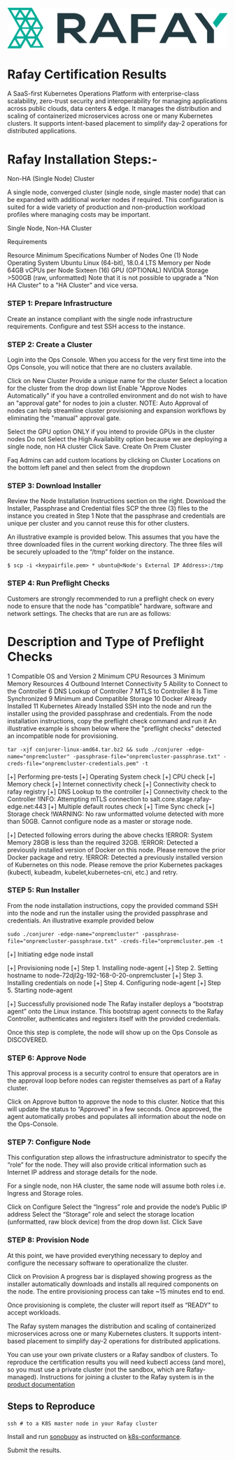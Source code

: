 ![Rafay_Logo](Rafay_Logo.svg)

# Rafay Certification Results

A SaaS-first Kubernetes Operations Platform with enterprise-class scalability, zero-trust security and interoperability for managing applications across public clouds, data centers & edge. 
It manages the distribution and scaling of containerized microservices across one or many Kubernetes clusters. It supports intent-based
placement to simplify day-2 operations for distributed applications. 

# Rafay Installation Steps:-

Non-HA (Single Node) Cluster

A single node, converged cluster (single node, single master node) that can be expanded with additional worker nodes if required. This configuration is suited for a wide variety of production and non-production workload profiles where managing costs may be important.

Single Node, Non-HA Cluster

Requirements

Resource	Minimum Specifications
Number of Nodes	One (1) Node
Operating System	Ubuntu Linux (64-bit), 18.0.4 LTS
Memory per Node	64GB
vCPUs per Node	Sixteen (16)
GPU (OPTIONAL)	NVIDIA
Storage	>500GB (raw, unformatted)
Note that it is not possible to upgrade a "Non HA Cluster" to a "HA Cluster" and vice versa.

### STEP 1: Prepare Infrastructure

Create an instance compliant with the single node infrastructure requirements. Configure and test SSH access to the instance.

### STEP 2: Create a Cluster

Login into the Ops Console. When you access for the very first time into the Ops Console, you will notice that there are no clusters available.

Click on New Cluster
Provide a unique name for the cluster
Select a location for the cluster from the drop down list
Enable "Approve Nodes Automatically" if you have a controlled environment and do not wish to have an "approval gate" for nodes to join a cluster.
NOTE: Auto Approval of nodes can help streamline cluster provisioning and expansion workflows by eliminating the "manual" approval gate.

Select the GPU option ONLY if you intend to provide GPUs in the cluster nodes
Do not Select the High Availability option because we are deploying a single node, non HA cluster
Click Save.
Create On Prem Cluster

Faq
Admins can add custom locations by clicking on Cluster Locations on the bottom left panel and then select from the dropdown

### STEP 3: Download Installer

Review the Node Installation Instructions section on the right.
Download the Installer, Passphrase and Credential files
SCP the three (3) files to the instance you created in Step 1
Note that the passphrase and credentials are unique per cluster and you cannot reuse this for other clusters.

An illustrative example is provided below. This assumes that you have the three downloaded files in the current working directory. The three files will be securely uploaded to the “/tmp” folder on the instance.

```shell
$ scp -i <keypairfile.pem> * ubuntu@<Node's External IP Address>:/tmp
```

### STEP 4: Run Preflight Checks

Customers are strongly recommended to run a preflight check on every node to ensure that the node has "compatible" hardware, software and network settings. The checks that are run are as follows:

#	Description and Type of Preflight Checks
1	Compatible OS and Version
2	Minimum CPU Resources
3	Minimum Memory Resources
4	Outbound Internet Connectivity
5	Ability to Connect to the Controller
6	DNS Lookup of Controller
7	MTLS to Controller
8	Is Time Synchronized
9	Minimum and Compatible Storage
10	Docker Already Installed
11	Kubernetes Already Installed
SSH into the node and run the installer using the provided passphrase and credentials.
From the node installation instructions, copy the preflight check command and run it
An illustrative example is shown below where the "preflight checks" detected an incompatible node for provisioning.

```shell
tar -xjf conjurer-linux-amd64.tar.bz2 && sudo ./conjurer -edge-name="onpremcluster" -passphrase-file="onpremcluster-passphrase.txt" -creds-file="onpremcluster-credentials.pem" -t
```

[+] Performing pre-tests
    [+] Operating System check
    [+] CPU check
    [+] Memory check
    [+] Internet connectivity check
    [+] Connectivity check to rafay registry
    [+] DNS Lookup to the controller
    [+] Connectivity check to the Controller
    !INFO: Attempting mTLS connection to salt.core.stage.rafay-edge.net:443
    [+] Multiple default routes check
    [+] Time Sync check
    [+] Storage check
    !WARNING: No raw unformatted volume detected with more than 50GB. Cannot configure node as a master or storage node.

[+] Detected following errors during the above checks
    !ERROR: System Memory 28GB is less than the required 32GB.
    !ERROR: Detected a previously installed version of Docker on this node. Please remove the prior Docker package and retry.
    !ERROR: Detected a previously installed version of Kubernetes on this node. Please remove the prior Kubernetes packages (kubectl, kubeadm, kubelet,kubernetes-cni, etc.) and retry.

### STEP 5: Run Installer

From the node installation instructions, copy the provided command
SSH into the node and run the installer using the provided passphrase and credentials.
An illustrative example provided below

```shell
sudo ./conjurer -edge-name="onpremcluster" -passphrase-file="onpremcluster-passphrase.txt" -creds-file="onpremcluster.pem -t
```
[+]  Initiating edge node install

[+] Provisioning node
      [+] Step 1. Installing node-agent
      [+] Step 2. Setting hostname to node-72djl2g-192-168-0-20-onpremcluster
      [+] Step 3. Installing credentials on node
      [+] Step 4. Configuring node-agent
      [+] Step 5. Starting node-agent

[+] Successfully provisioned node
The Rafay installer deploys a “bootstrap agent” onto the Linux instance. This bootstrap agent connects to the Rafay Controller, authenticates and registers itself with the provided credentials.

Once this step is complete, the node will show up on the Ops Console as DISCOVERED.

### STEP 6: Approve Node

This approval process is a security control to ensure that operators are in the approval loop before nodes can register themselves as part of a Rafay cluster.

Click on Approve button to approve the node to this cluster.
Notice that this will update the status to “Approved" in a few seconds.
Once approved, the agent automatically probes and populates all information about the node on the Ops-Console.

### STEP 7: Configure Node

This configuration step allows the infrastructure administrator to specify the “role” for the node. They will also provide critical information such as Internet IP address and storage details for the node.

For a single node, non HA cluster, the same node will assume both roles i.e. Ingress and Storage roles.

Click on Configure
Select the “Ingress” role and provide the node’s Public IP address
Select the “Storage” role and select the storage location (unformatted, raw block device) from the drop down list.
Click Save

### STEP 8: Provision Node

At this point, we have provided everything necessary to deploy and configure the necessary software to operationalize the cluster.

Click on Provision
A progress bar is displayed showing progress as the installer automatically downloads and installs all required components on the node. The entire provisioning process can take ~15 minutes end to end.

Once provisioning is complete, the cluster will report itself as “READY" to accept workloads.

The Rafay system manages the distribution and scaling of containerized
microservices across one or many Kubernetes clusters. It supports intent-based
placement to simplify day-2 operations for distributed applications.

You can use your own private clusters or a Rafay sandbox of clusters. To
reproduce the certification results you will need kubectl access (and more), so
you must use a private cluster (not the sandbox, which are Rafay-managed).
Instructions for joining a cluster to the Rafay system is in the [product
documentation](https://docs.rafay.co/)



## Steps to Reproduce

``` shell
ssh # to a K8S master node in your Rafay cluster
```

Install and run [sonobuoy](https://github.com/heptio/sonobuoy) as instructed on
[k8s-conformance](https://github.com/cncf/k8s-conformance/blob/master/instructions.md).

Submit the results.

